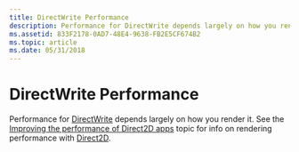 ```yaml
---
title: DirectWrite Performance
description: Performance for DirectWrite depends largely on how you render it. See the Improving the performance of Direct2D apps topic for info on rendering performance with Direct2D.
ms.assetid: 833F2178-0AD7-48E4-9638-FB2E5CF674B2
ms.topic: article
ms.date: 05/31/2018
---
```


# DirectWrite Performance

Performance for [DirectWrite](direct-write-portal.md) depends largely on how you render it. See the [Improving the performance of Direct2D apps](/windows/win32/Direct2D/improving-direct2d-performance) topic for info on rendering performance with [Direct2D](rendering-by-using-direct2d.md).

 

 




